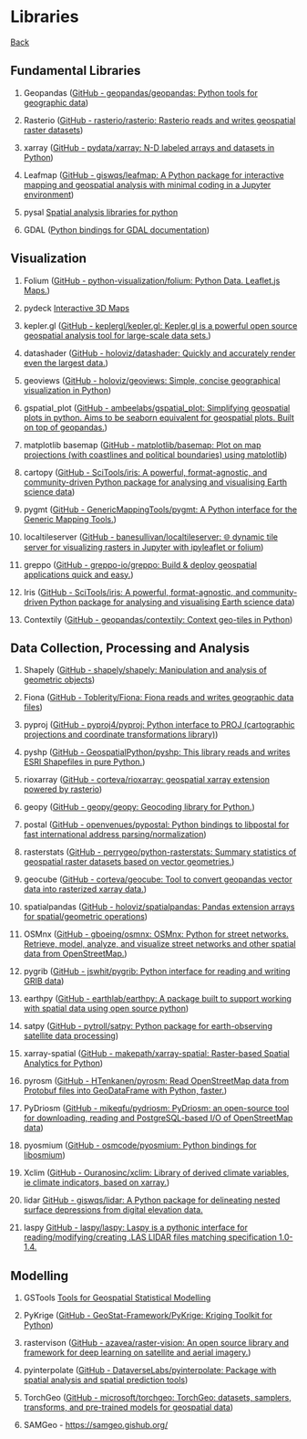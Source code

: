 # Libraries

[Back](README.md)

## Fundamental Libraries

1. Geopandas ([GitHub - geopandas/geopandas: Python tools for geographic data](https://github.com/geopandas/geopandas))

2. Rasterio ([GitHub - rasterio/rasterio: Rasterio reads and writes geospatial raster datasets](https://github.com/rasterio/rasterio))

3. xarray ([GitHub - pydata/xarray: N-D labeled arrays and datasets in Python](https://github.com/pydata/xarray))

4. Leafmap ([GitHub - giswqs/leafmap: A Python package for interactive mapping and geospatial analysis with minimal coding in a Jupyter environment](https://github.com/giswqs/leafmap))

5. pysal [Spatial analysis libraries for python](https://pysal.org/)

6. GDAL ([Python bindings for GDAL documentation](https://gdal.org/api/python_bindings.html))

## Visualization

1. Folium ([GitHub - python-visualization/folium: Python Data. Leaflet.js Maps.](https://github.com/python-visualization/folium))

2. pydeck [Interactive 3D Maps](https://github.com/visgl/deck.gl)

3. kepler.gl ([GitHub - keplergl/kepler.gl: Kepler.gl is a powerful open source geospatial analysis tool for large-scale data sets.](https://github.com/keplergl/kepler.gl))

4. datashader ([GitHub - holoviz/datashader: Quickly and accurately render even the largest data.](https://github.com/holoviz/datashader))

5. geoviews ([GitHub - holoviz/geoviews: Simple, concise geographical visualization in Python](https://github.com/holoviz/geoviews))

6. gspatial_plot ([GitHub - ambeelabs/gspatial_plot: Simplifying geospatial plots in python. Aims to be seaborn equivalent for geospatial plots. Built on top of geopandas.](https://github.com/ambeelabs/gspatial_plot/))

7. matplotlib basemap ([GitHub - matplotlib/basemap: Plot on map projections (with coastlines and political boundaries) using matplotlib](https://github.com/matplotlib/basemap))

8. cartopy ([GitHub - SciTools/iris: A powerful, format-agnostic, and community-driven Python package for analysing and visualising Earth science data](https://github.com/SciTools/iris))

9. pygmt ([GitHub - GenericMappingTools/pygmt: A Python interface for the Generic Mapping Tools.](https://github.com/GenericMappingTools/pygmt))

10. localtileserver ([GitHub - banesullivan/localtileserver: 🌐 dynamic tile server for visualizing rasters in Jupyter with ipyleaflet or folium](https://github.com/banesullivan/localtileserver))

11. greppo ([GitHub - greppo-io/greppo: Build &amp; deploy geospatial applications quick and easy.](https://github.com/greppo-io/greppo))

12. Iris ([GitHub - SciTools/iris: A powerful, format-agnostic, and community-driven Python package for analysing and visualising Earth science data](https://github.com/SciTools/iris))

13. Contextily ([GitHub - geopandas/contextily: Context geo-tiles in Python](https://github.com/geopandas/contextily))

## Data Collection, Processing and Analysis

1. Shapely ([GitHub - shapely/shapely: Manipulation and analysis of geometric objects](https://github.com/shapely/shapely))

2. Fiona ([GitHub - Toblerity/Fiona: Fiona reads and writes geographic data files](https://github.com/Toblerity/Fiona))

3. pyproj ([GitHub - pyproj4/pyproj: Python interface to PROJ (cartographic projections and coordinate transformations library)](https://github.com/pyproj4/pyproj))

4. pyshp ([GitHub - GeospatialPython/pyshp: This library reads and writes ESRI Shapefiles in pure Python.](https://github.com/GeospatialPython/pyshp))

5. rioxarray ([GitHub - corteva/rioxarray: geospatial xarray extension powered by rasterio](https://github.com/corteva/rioxarray))

6. geopy ([GitHub - geopy/geopy: Geocoding library for Python.](https://github.com/geopy/geopy))

7. postal ([GitHub - openvenues/pypostal: Python bindings to libpostal for fast international address parsing/normalization](https://github.com/openvenues/pypostal)) 

8. rasterstats ([GitHub - perrygeo/python-rasterstats: Summary statistics of geospatial raster datasets based on vector geometries.](https://github.com/perrygeo/python-rasterstats/)) 

9. geocube ([GitHub - corteva/geocube: Tool to convert geopandas vector data into rasterized xarray data.](https://github.com/corteva/geocube))

10. spatialpandas ([GitHub - holoviz/spatialpandas: Pandas extension arrays for spatial/geometric operations](https://github.com/holoviz/spatialpandas))

11. OSMnx ([GitHub - gboeing/osmnx: OSMnx: Python for street networks. Retrieve, model, analyze, and visualize street networks and other spatial data from OpenStreetMap.](https://github.com/gboeing/osmnx))

12. pygrib ([GitHub - jswhit/pygrib: Python interface for reading and writing GRIB data](https://github.com/jswhit/pygrib))

13. earthpy ([GitHub - earthlab/earthpy: A package built to support working with spatial data using open source python](https://github.com/earthlab/earthpy))

14. satpy ([GitHub - pytroll/satpy: Python package for earth-observing satellite data processing](https://github.com/pytroll/satpy))

15. xarray-spatial ([GitHub - makepath/xarray-spatial: Raster-based Spatial Analytics for Python](https://github.com/makepath/xarray-spatial))

16. pyrosm ([GitHub - HTenkanen/pyrosm: Read OpenStreetMap data from Protobuf files into GeoDataFrame with Python, faster.](https://github.com/HTenkanen/pyrosm))

17. PyDriosm ([GitHub - mikeqfu/pydriosm: PyDriosm: an open-source tool for downloading, reading and PostgreSQL-based I/O of OpenStreetMap data](https://github.com/mikeqfu/pydriosm))

18. pyosmium ([GitHub - osmcode/pyosmium: Python bindings for libosmium](https://github.com/osmcode/pyosmium))

19. Xclim ([GitHub - Ouranosinc/xclim: Library of derived climate variables, ie climate indicators, based on xarray.](https://github.com/Ouranosinc/xclim))

20. lidar  [GitHub - giswqs/lidar: A Python package for delineating nested surface depressions from digital elevation data.](https://github.com/giswqs/lidar)

21. laspy [GitHub - laspy/laspy: Laspy is a pythonic interface for reading/modifying/creating .LAS LIDAR files matching specification 1.0-1.4.](https://github.com/laspy/laspy)

## Modelling

1. GSTools [Tools for Geospatial Statistical Modelling](https://github.com/GeoStat-Framework/GSTools)

2. PyKrige ([GitHub - GeoStat-Framework/PyKrige: Kriging Toolkit for Python](https://github.com/GeoStat-Framework/PyKrige))

3. rastervison ([GitHub - azavea/raster-vision: An open source library and framework for deep learning on satellite and aerial imagery.](https://github.com/azavea/raster-vision))

4. pyinterpolate ([GitHub - DataverseLabs/pyinterpolate: Package with spatial analysis and spatial prediction tools](https://github.com/DataverseLabs/pyinterpolate))

5. TorchGeo ([GitHub - microsoft/torchgeo: TorchGeo: datasets, samplers, transforms, and pre-trained models for geospatial data](https://github.com/microsoft/torchgeo))
6. SAMGeo - https://samgeo.gishub.org/
